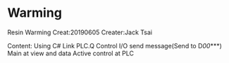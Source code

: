# Warming
Resin Warming
Creat:20190605
Creater:Jack Tsai

Content:
Using C# Link PLC.Q 
Control I/O send message(Send to D*00****)
Main at view and data
Active control at PLC
